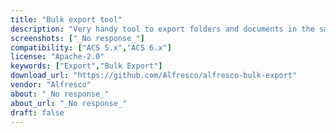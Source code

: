 ```yaml
---
title: "Bulk export tool"
description: "Very handy tool to export folders and documents in the same format expected by Alfresco Bulk import. Ideal for migrations and/or special request to get folders and documents."
screenshots: ["_No response_"]
compatibility: ["ACS 5.x","ACS 6.x"]
license: "Apache-2.0"
keywords: ["Export","Bulk Export"]
download_url: "https://github.com/Alfresco/alfresco-bulk-export"
vendor: "Alfresco"
about: "_No response_"
about_url: "_No response_"
draft: false
---
```


